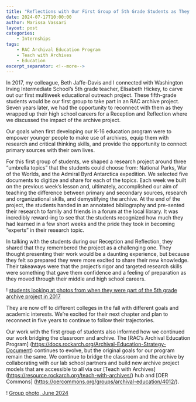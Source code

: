 ```yaml
--- 
title: "Reflections with Our First Group of 5th Grade Students as They Graduate"
date: 2024-07-17T10:00:00 
author: Marissa Vassari
layout: post 
categories: 
    - Internships 
tags: 
    - RAC Archival Education Program
    - Teach with Archives 
    - Education  
excerpt_separator: <!--more--> 
--- 
```


In 2017, my colleague, Beth Jaffe-Davis and I connected with Washington Irving Intermediate School’s 5th grade teacher, Elisabeth Hickey, to carve out our first multiweek educational outreach project. These fifth-grade students would be our first group to take part in an RAC archive project. Seven years later, we had the opportunity to reconnect with them as they wrapped up their high school careers for a Reception and Reflection where we discussed the impact of the archive project. 
 
 <!--more--> 
 
Our goals when first developing our K-16 education program were to empower younger people to make use of archives, equip them with research and critical thinking skills, and provide the opportunity to connect primary sources with their own lives.

For this first group of students, we shaped a research project around three “umbrella topics” that the students could choose from: National Parks, War of the Worlds, and the Admiral Byrd Antarctica expedition. We selected five documents to digitize and share for each of the topics. Each week we built on the previous week’s lesson and, ultimately, accomplished our aim of teaching the difference between primary and secondary sources, research and organizational skills, and demystifying the archive. At the end of the project, the students handed in an annotated bibliography and pre-sented their research to family and friends in a forum at the local library. It was incredibly reward-ing to see that the students recognized how much they had learned in a few short weeks and the pride they took in becoming “experts” in their research topic.

In talking with the students during our Reception and Reflection, they shared that they remembered the project as a challenging one. They thought presenting their work would be a daunting experience, but because they felt so prepared they were more excited to share their new knowledge. Their takeaways were that the project’s rigor and targeted research skills were something that gave them confidence and a feeling of preparation as they moved through their middle and high school careers.

! [students looking at photos from when they were part of the 5th grade archive project in 2017](assets/img/2024/07/wi-reception-1.jpg)

They are now off to different colleges in the fall with different goals and academic interests. We’re excited for their next chapter and plan to reconnect in five years to continue to follow their trajectories. 

Our work with the first group of students also informed how we continued our work bridging the classroom and archive. The [RAC’s Archival Education Program] (https://docs.rockarch.org/Archival-Education-Strategy-Document) continues to evolve, but the original goals for our program remain the same. We continue to bridge the classroom and the archive by collaborating with our lab school partners and build new archive project models that are accessible to all via our [Teach with Archives] (https://resource.rockarch.org/teach-with-archives/) hub and [OER Commons] (https://oercommons.org/groups/archival-education/4012/).

! [Group photo, June 2024](assets/img/2024/07/wi-reception-2.jpg)